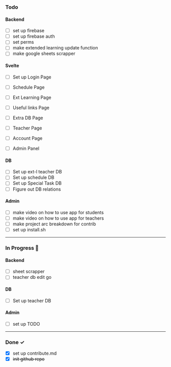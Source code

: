 ### Todo

#### Backend 
- [ ] set up firebase 
- [ ] set up firebase auth 
- [ ] set perms 
- [ ] make extended learning update function 
- [ ] make google sheets scrapper

#### Svelte 
- [ ] Set up Login Page 
- [ ] Schedule Page 
- [ ] Ext Learning Page 
- [ ] Useful links Page 
- [ ] Extra DB Page 
- [ ] Teacher Page 
- [ ] Account Page 
- [ ] Admin Panel 


#### DB 
- [ ] Set up ext-l teacher DB 
- [ ] Set up schedule DB 
- [ ] Set up Special Task DB 
- [ ] Figure out DB relations

#### Admin 
- [ ] make video on how to use app for students
- [ ] make video on how to use app for teachers
- [ ] make project arc breakdown for contrib
- [ ] set up install.sh
<hr>

### In Progress 🚧


#### Backend 
- [ ] sheet scrapper 
- [ ] teacher db edit go

#### DB 
- [ ] Set up teacher DB 

#### Admin
- [ ] set up TODO 
<hr>

### Done ✓


- [x] set up contribute.md 
- [x] ~~init github repo~~
